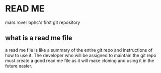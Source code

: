 # READ ME
mars rover bphc's first git repository

## what is a read me file
 a read me file is like a summary of the entire git repo and instructions of how to use it. The developer who will be assigned to maintain the git repo must create a good read me file as it will make cloning and using it in the future easier. 
